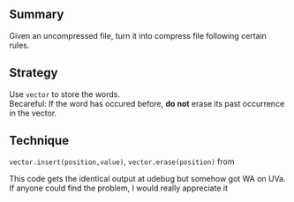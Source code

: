## Summary  
Given an uncompressed file, turn it into compress file following certain rules.  

## Strategy  
Use `vector` to store the words.   
Becareful: If the word has occured before, **do not** erase its past occurrence in the vector.  

## Technique  
`vector.insert(position,value)`, `vector.erase(position)` from <vector>   

 
This code gets the identical output at udebug but somehow got WA on UVa.  
If anyone could find the problem, I would really appreciate it
